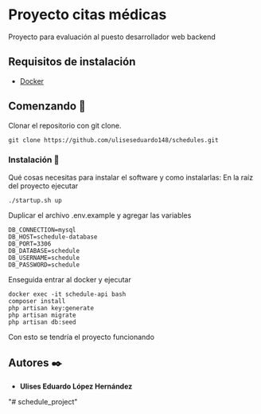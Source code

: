 # Proyecto citas médicas

Proyecto para evaluación al puesto desarrollador web backend

## Requisitos de instalación
- [Docker](https://www.docker.com/)

## Comenzando 🚀

Clonar el repositorio con git clone.
```
git clone https://github.com/uliseseduardo148/schedules.git
```

### Instalación 🔧

Qué cosas necesitas para instalar el software y como instalarlas:
En la raíz del proyecto ejecutar
```
./startup.sh up
```

Duplicar el archivo .env.example y agregar las variables
```
DB_CONNECTION=mysql
DB_HOST=schedule-database
DB_PORT=3306
DB_DATABASE=schedule
DB_USERNAME=schedule
DB_PASSWORD=schedule
```

Enseguida entrar al docker y ejecutar
```
docker exec -it schedule-api bash
composer install
php artisan key:generate
php artisan migrate
php artisan db:seed
```
Con esto se tendría el proyecto funcionando

## Autores ✒️
* **Ulises Eduardo López Hernández**

"# schedule_project"